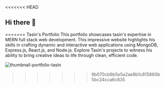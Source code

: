 <<<<<<< HEAD
## Hi there 👋

<!--
**Tasin2043/tasin2043** is a ✨ _special_ ✨ repository because its `README.md` (this file) appears on your GitHub profile.

Here are some ideas to get you started:

- 🔭 I’m currently working on ...
- 🌱 I’m currently learning ...
- 👯 I’m looking to collaborate on ...
- 🤔 I’m looking for help with ...
- 💬 Ask me about ...
- 📫 How to reach me: ...
- 😄 Pronouns: ...
- ⚡ Fun fact: ...
-->
=======
Tasin's Portfolio
This portfolio showcases tasin's expertise in MERN full stack web development. This impressive website highlights his skills in crafting dynamic and interactive web applications using MongoDB, Express.js, React.js, and Node.js. Explore Tasin's projects to witness his ability to bring creative ideas to life through clean, efficient code.

![thumbnail-portfolio-tasin](https://github.com/user-attachments/assets/8230154f-321b-4cd6-b526-885a1a8bcef6)
>>>>>>> 9b070cb6b5e5a2ae8b1c815860b5bc24cca6c835
